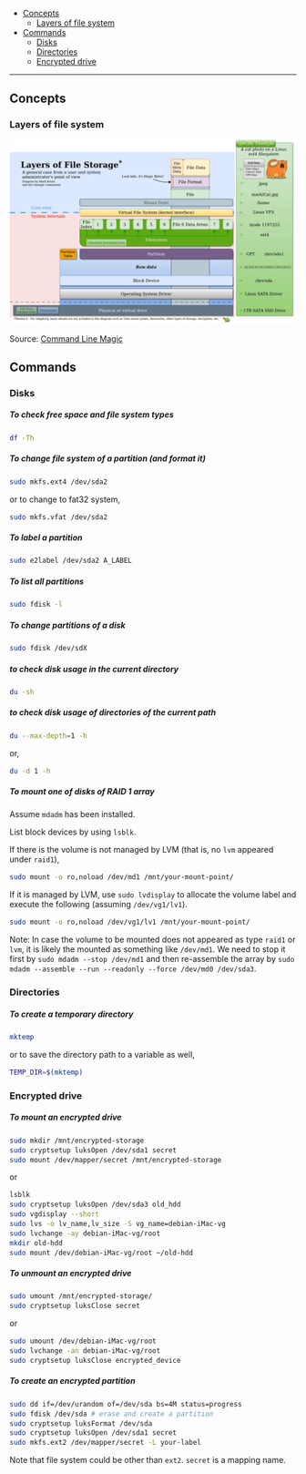 - [Concepts](#concepts)
  * [Layers of file system](#layers-of-file-system)
- [Commands](#commands)
  * [Disks](#disks)
  * [Directories](#directories)
  * [Encrypted drive](#encrypted-drive)
____

## Concepts

### Layers of file system

![file system](./images/file_system.webp)

Source: [Command Line
Magic](https://mastodon.social/@climagic/110248394464668802)

## Commands

### Disks

##### To check free space and file system types

```sh
df -Th
```

##### To change file system of a partition (and format it)

```sh
sudo mkfs.ext4 /dev/sda2
```

or to change to fat32 system,

```sh
sudo mkfs.vfat /dev/sda2
```

##### To label a partition

```sh
sudo e2label /dev/sda2 A_LABEL
```

##### To list all partitions

```sh
sudo fdisk -l
```

##### To change partitions of a disk

```sh
sudo fdisk /dev/sdX
```

##### to check disk usage in the current directory

```sh
du -sh
```

##### to check disk usage of directories of the current path

```sh
du --max-depth=1 -h
```

or,

```sh
du -d 1 -h
```

##### To mount one of disks of RAID 1 array

Assume `mdadm` has been installed.

List block devices by using `lsblk`.

If there is the volume is not managed by LVM (that is, no `lvm` appeared under
`raid1`),

```sh
sudo mount -o ro,noload /dev/md1 /mnt/your-mount-point/
```

If it is managed by LVM, use `sudo lvdisplay` to allocate the volume label and
execute the following (assuming `/dev/vg1/lv1`).

```sh
sudo mount -o ro,noload /dev/vg1/lv1 /mnt/your-mount-point/
```

Note: In case the volume to be mounted does not appeared as type `raid1` or
`lvm`, it is likely the mounted as something like `/dev/md1`. We need to stop it
first by `sudo mdadm --stop /dev/md1` and then re-assemble the array by
`sudo mdadm --assemble --run --readonly --force /dev/md0 /dev/sda3`.

### Directories

##### To create a temporary directory

```sh
mktemp
```

or to save the directory path to a variable as well,

```sh
TEMP_DIR=$(mktemp)
```

### Encrypted drive

##### To mount an encrypted drive

```sh
sudo mkdir /mnt/encrypted-storage
sudo cryptsetup luksOpen /dev/sda1 secret
sudo mount /dev/mapper/secret /mnt/encrypted-storage
```

or

```sh
lsblk
sudo cryptsetup luksOpen /dev/sda3 old_hdd
sudo vgdisplay --short
sudo lvs -o lv_name,lv_size -S vg_name=debian-iMac-vg
sudo lvchange -ay debian-iMac-vg/root
mkdir old-hdd
sudo mount /dev/debian-iMac-vg/root ~/old-hdd
```

##### To unmount an encrypted drive

```sh
sudo umount /mnt/encrypted-storage/
sudo cryptsetup luksClose secret
```

or

```sh
sudo umount /dev/debian-iMac-vg/root
sudo lvchange -an debian-iMac-vg/root
sudo cryptsetup luksClose encrypted_device
```

##### To create an encrypted partition

```sh
sudo dd if=/dev/urandom of=/dev/sda bs=4M status=progress
sudo fdisk /dev/sda # erase and create a partition
sudo cryptsetup luksFormat /dev/sda
sudo cryptsetup luksOpen /dev/sda1 secret
sudo mkfs.ext2 /dev/mapper/secret -L your-label
```

Note that file system could be other than `ext2`.
`secret` is a mapping name.

